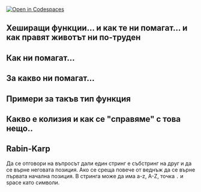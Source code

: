 [![Open in Codespaces](https://classroom.github.com/assets/launch-codespace-f4981d0f882b2a3f0472912d15f9806d57e124e0fc890972558857b51b24a6f9.svg)](https://classroom.github.com/open-in-codespaces?assignment_repo_id=9655944)
## Хеширащи функции... и как те ни помагат... и как правят животът ни по-труден


## Как ни помагат...
## За какво ни помагат...
## Примери за такъв тип функция
## Какво е колизия и как се "справяме" с това нещо..


## Rabin-Karp
Да се отговори на въпросът дали един стринг е събстринг на друг и да се върне неговата позиция.
Ако се среща повече от веднъж да се върне първата начална позиция.
В стринга може да има a-z, A-Z, точка `.` и space като символи.
